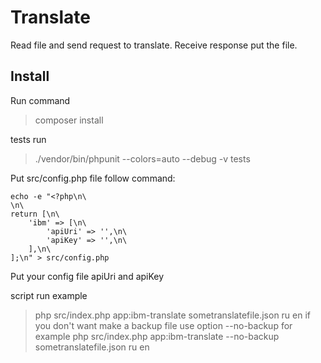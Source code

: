 # Translate
Read file and send request to translate. Receive response put the file. 

## Install
Run command
>composer install

tests run
>./vendor/bin/phpunit --colors=auto --debug -v tests

Put src/config.php file follow command:
```
echo -e "<?php\n\
\n\
return [\n\
    'ibm' => [\n\
        'apiUri' => '',\n\
        'apiKey' => '',\n\
    ],\n\
];\n" > src/config.php
```

Put your config file apiUri and apiKey

script run example
>php src/index.php app:ibm-translate sometranslatefile.json ru en
if you don't want make a backup file use option --no-backup for example
>php src/index.php app:ibm-translate --no-backup sometranslatefile.json ru en
